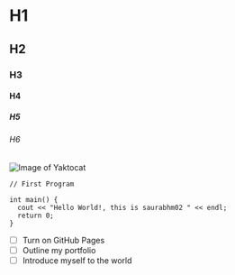 # H1
## H2
### H3
#### H4
##### H5
###### H6
![Image of Yaktocat](https://octodex.github.com/images/yaktocat.png)

```
// First Program

int main() {
  cout << "Hello World!, this is saurabhm02 " << endl;
  return 0;
}
```

- [ ] Turn on GitHub Pages
- [ ] Outline my portfolio
- [ ] Introduce myself to the world
